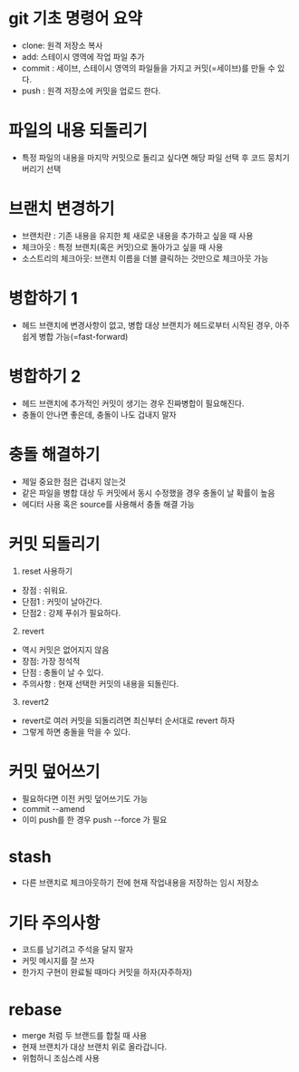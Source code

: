 # git 기초 명령어 요약

- clone: 원격 저장소 복사
- add: 스테이시 영역에 작업 파일 추가
- commit : 세이브, 스테이시 영역의 파일들을 가지고 커밋(=세이브)를 만들 수 있다. 
- push : 원격 저장소에 커밋을 업로드 한다.

# 파일의 내용 되돌리기

- 특정 파일의 내용을 마지막 커밋으로 돌리고 싶다면 해당 파일 선택 후 코드 뭉치기 버리기 선택

# 브랜치 변경하기

- 브랜치란 : 기존 내용을 유지한 체 새로운 내용을 추가하고 싶을 때 사용
- 체크아웃 : 특정 브랜치(혹은 커밋)으로 돌아가고 싶을 때 사용
- 소스트리의 체크아웃: 브랜치 이름을 더블 클릭하는 것만으로 체크아웃 가능

# 병합하기 1

- 헤드 브랜치에 변경사항이 없고, 병합 대상 브랜치가 헤드로부터 시작된 경우, 아주 쉽게 병합 가능(=fast-forward)

# 병합하기 2

- 헤드 브랜치에 추가적인 커밋이 생기는 경우 진짜병합이 필요해진다.
- 충돌이 안나면 좋은데, 충돌이 나도 겁내지 말자

# 충돌 해결하기

- 제일 중요한 점은 겁내지 않는것
- 같은 파일을 병합 대상 두 커밋에서 동시 수정했을 경우 충돌이 날 확률이 높음
- 에디터 사용 혹은 source를 사용해서 충돌 해결 가능

# 커밋 되돌리기

1) reset 사용하기

- 장점 : 쉬워요.
- 단점1 : 커밋이 날아간다. 
- 단점2 : 강제 푸쉬가 필요하다. 

2) revert 

- 역시 커밋은 없어지지 않음
- 장점: 가장 정석적
- 단점 : 충돌이 날 수 있다. 
- 주의사항 : 현재 선택한 커밋의 내용을 되돌린다. 

3) revert2

- revert로 여러 커밋을 되돌리려면 최신부터 순서대로 revert 하자
- 그렇게 하면 충돌을 막을 수 있다.

# 커밋 덮어쓰기

- 필요하다면 이전 커밋 덮어쓰기도 가능
- commit --amend
- 이미 push를 한 경우 push --force 가 필요

# stash

- 다른 브랜치로 체크아웃하기 전에 현재 작업내용을 저장하는 임시 저장소

# 기타 주의사항

- 코드를 남기려고 주석을 달지 말자
- 커밋 메시지를 잘 쓰자
- 한가지 구현이 완료될 때마다 커밋을 하자(자주하자)

# rebase

- merge 처럼 두 브랜드를 합칠 때 사용
- 현재 브랜치가 대상 브랜치 위로 올라갑니다. 
- 위험하니 조심스레 사용


```python

```
